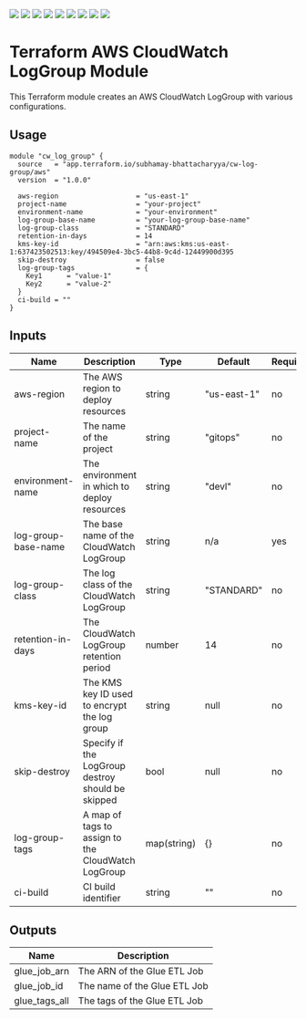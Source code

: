 ![](https://img.shields.io/github/commit-activity/t/subhamay-bhattacharyya/terraform-aws-glue-job)&nbsp;![](https://img.shields.io/github/last-commit/subhamay-bhattacharyya/terraform-aws-glue-job)&nbsp;![](https://img.shields.io/github/release-date/subhamay-bhattacharyya/terraform-aws-glue-job)&nbsp;![](https://img.shields.io/github/repo-size/subhamay-bhattacharyya/terraform-aws-glue-job)&nbsp;![](https://img.shields.io/github/directory-file-count/subhamay-bhattacharyya/terraform-aws-glue-job)&nbsp;![](https://img.shields.io/github/issues/subhamay-bhattacharyya/terraform-aws-glue-job)&nbsp;![](https://img.shields.io/github/languages/top/subhamay-bhattacharyya/terraform-aws-glue-job)&nbsp;![](https://img.shields.io/github/commit-activity/m/subhamay-bhattacharyya/terraform-aws-glue-job)&nbsp;![](https://img.shields.io/endpoint?url=https://gist.githubusercontent.com/bsubhamay/542e7dd810fa5d2b3734eb2a820139b1/raw/terraform-aws-cw-log-group.json?)

# Terraform AWS CloudWatch LogGroup Module

This Terraform module creates an AWS CloudWatch LogGroup with various configurations.

## Usage

```hcl
module "cw_log_group" {
  source   = "app.terraform.io/subhamay-bhattacharyya/cw-log-group/aws"
  version  = "1.0.0"

  aws-region                   = "us-east-1"
  project-name                 = "your-project"
  environment-name             = "your-environment"
  log-group-base-name          = "your-log-group-base-name"
  log-group-class              = "STANDARD"
  retention-in-days            = 14
  kms-key-id                   = "arn:aws:kms:us-east-1:637423502513:key/494509e4-3bc5-44b8-9c4d-12449900d395
  skip-destroy                 = false
  log-group-tags               = {
    Key1      = "value-1"
    Key2      = "value-2"
  }
  ci-build = ""
}
```

## Inputs

| Name                      | Description                                                     | Type          | Default     | Required |
|---------------------------|-----------------------------------------------------------------|---------------|-------------|----------|
| aws-region                | The AWS region to deploy resources                              | string        | "us-east-1" | no       |
| project-name              | The name of the project                                         | string        | "gitops"    | no       |
| environment-name          | The environment in which to deploy resources                    | string        | "devl"      | no       |
| log-group-base-name       | The base name of the CloudWatch LogGroup                        | string        | n/a         | yes      |
| log-group-class           | The log class of the CloudWatch LogGroup                        | string        | "STANDARD"  | no       |
| retention-in-days         | The CloudWatch LogGroup retention period                        | number        | 14          | no       |
| kms-key-id                | The KMS key ID used to encrypt the log group                    | string        | null        | no       |
| skip-destroy              | Specify if the LogGroup destroy should be skipped               | bool          | null        | no       |
| log-group-tags            | A map of tags to assign to the CloudWatch LogGroup              | map(string)   | {}          | no       |
| ci-build                  | CI build identifier                                             | string        | ""          | no       |

## Outputs

| Name                      | Description                                                     |
|---------------------------|-----------------------------------------------------------------|
| glue_job_arn              | The ARN of the Glue ETL Job                                     |
| glue_job_id               | The name of the Glue ETL Job                                    |
| glue_tags_all             | The tags of the Glue ETL Job                                    |